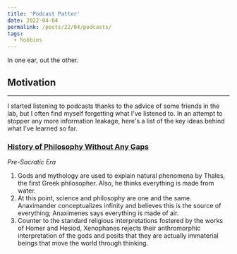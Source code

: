 ```yaml
---
title: 'Podcast Patter'
date: 2022-04-04
permalink: /posts/22/04/podcasts/
tags:
  - hobbies
---
```


In one ear, out the other.

## Motivation  
------

I started listening to podcasts thanks to the advice of some friends in the lab, but I often find myself forgetting what I've listened to. In an attempt to stopper any more information leakage, here's a list of the key ideas behind what I've learned so far.

### [History of Philosophy Without Any Gaps](https://historyofphilosophy.net/)
_Pre-Socratic Era_
1. Gods and mythology are used to explain natural phenomena by Thales, the first Greek philosopher. Also, he thinks everything is made from water.
2. At this point, science and philosophy are one and the same. Anaximander conceptualizes infinity and believes this is the source of everything; Anaximenes says everything is made of air.
3. Counter to the standard religious interpretations fostered by the works of Homer and Hesiod, Xenophanes rejects their anthromorphic interpretation of the gods and posits that they are actually immaterial beings that move the world through thinking.
